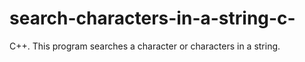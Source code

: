 # search-characters-in-a-string-c-
C++. This program searches a character or characters in a string.
